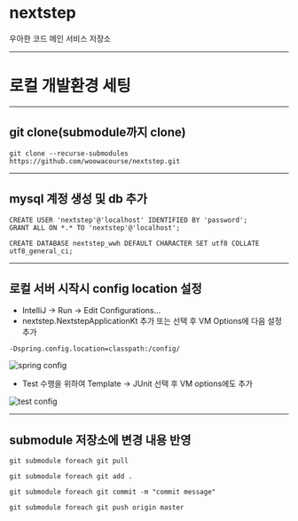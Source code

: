 # nextstep
우아한 코드 메인 서비스 저장소

---
# 로컬 개발환경 세팅

---
## git clone(submodule까지 clone)
```
git clone --recurse-submodules https://github.com/woowacourse/nextstep.git
```

---
## mysql 계정 생성 및 db 추가
```
CREATE USER 'nextstep'@'localhost' IDENTIFIED BY 'password';
GRANT ALL ON *.* TO 'nextstep'@'localhost';

CREATE DATABASE nextstep_wwh DEFAULT CHARACTER SET utf8 COLLATE utf8_general_ci;
```

---
## 로컬 서버 시작시 config location 설정
* IntelliJ -> Run -> Edit Configurations...
* nextstep.NextstepApplicationKt 추가 또는 선택 후 VM Options에 다음 설정 추가

```
-Dspring.config.location=classpath:/config/
```

![spring config](./resources/setting_spring_config.png)

* Test 수행을 위하여 Template -> JUnit 선택 후 VM options에도 추가

![test config](./resources/setting_test_config.png)

---
## submodule 저장소에 변경 내용 반영
```
git submodule foreach git pull

git submodule foreach git add .

git submodule foreach git commit -m "commit message"

git submodule foreach git push origin master
```
